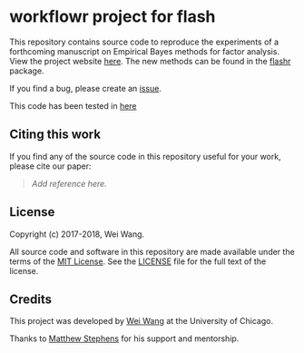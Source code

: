 # workflowr project for flash

This repository contains source code to reproduce the experiments of a
forthcoming manuscript on Empirical Bayes methods for factor
analysis. View the project website
[here](https://nkweiwang.github.io/flash_workflow). The new methods
can be found in the [flashr](https://github.com/stephenslab/flashr)
package.

If you find a bug, please create an
[issue](https://github.com/NKweiwang/flash_workflow/issues).

This code has been tested in [here](https://nkweiwang.github.io/flash_workflow/setup.html)



## Citing this work

If you find any of the source code in this repository useful for your
work, please cite our paper:

> *Add reference here.*

## License

Copyright (c) 2017-2018, Wei Wang.

All source code and software in this repository are made available
under the terms of the
[MIT License](https://opensource.org/licenses/mit-license.html). See the
[LICENSE](LICENSE) file for the full text of the license.

## Credits

This project was developed by [Wei Wang](https://github.com/NKweiwang)
at the University of Chicago.

Thanks to [Matthew Stephens](http://stephenslab.uchicago.edu) for his
support and mentorship.
